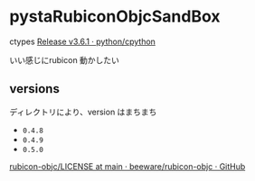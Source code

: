 # pystaRubiconObjcSandBox

ctypes [Release v3.6.1 · python/cpython](https://github.com/python/cpython/releases/tag/v3.6.1)


いい感じにrubicon 動かしたい

## versions

ディレクトリにより、version はまちまち

- `0.4.8`
- `0.4.9`
- `0.5.0`


[rubicon-objc/LICENSE at main · beeware/rubicon-objc · GitHub](https://github.com/beeware/rubicon-objc/blob/main/LICENSE)

